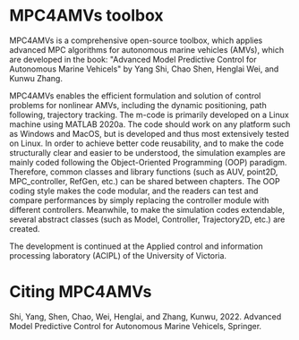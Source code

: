 # MPC4AMVs toolbox
MPC4AMVs is a comprehensive open-source toolbox, which applies advanced MPC algorithms for autonomous marine vehicles (AMVs), which are developed in the book: "Advanced Model Predictive Control for Autonomous Marine Vehicels" by Yang Shi, Chao Shen, Henglai Wei, and Kunwu Zhang. 

MPC4AMVs enables the efficient formulation and solution of control problems for nonlinear AMVs, including the dynamic positioning, path following, trajectory tracking. The m-code is primarily developed on a Linux machine using MATLAB 2020a. The code should work on any platform such as Windows and MacOS, but is developed and thus most extensively tested on Linux. In order to achieve better code reusability, and to make the code structurally clear and easier to be understood, the simulation examples are mainly coded following the Object-Oriented Programming (OOP) paradigm. Therefore, common classes and library functions (such as AUV, point2D, MPC_controller, RefGen, etc.) can be shared between chapters. The OOP coding style makes the code modular, and the readers can test and compare performances by simply replacing the controller module with different controllers. Meanwhile, to make the simulation codes extendable, several abstract classes (such as Model, Controller, Trajectory2D, etc.) are created.

The development is continued at the Applied control and information processing laboratory (ACIPL) of the University of Victoria.


# Citing MPC4AMVs 
Shi, Yang, Shen, Chao, Wei, Henglai, and Zhang, Kunwu, 2022. Advanced Model Predictive Control for Autonomous Marine Vehicels, Springer.
